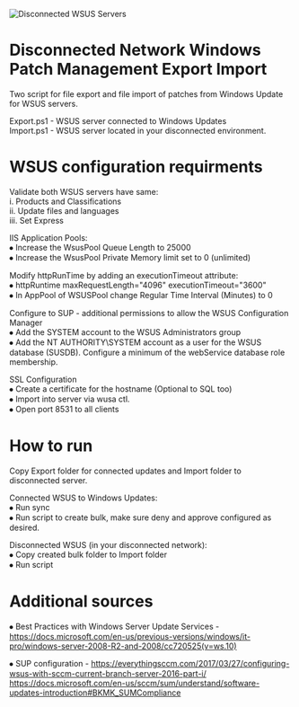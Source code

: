 ![Disconnected WSUS Servers](https://docs.microsoft.com/de-de/security-updates/windowsupdateservices/images/cc708628.970fd502-ce48-4a7b-a0f4-7a7c6eb5b36a%28ws.10%29.gif)

# Disconnected Network Windows Patch Management Export Import
Two script for file export and file import of patches from Windows Update for WSUS servers.

Export.ps1 - WSUS server connected to Windows Updates<br />
Import.ps1 - WSUS server located in your disconnected environment.<br />

# WSUS configuration requirments

Validate both WSUS servers have same:<br />
  i.	 Products and Classifications<br />
  ii.	 Update files and languages<br />
  iii. Set Express<br />

IIS Application Pools:<br />
  ⦁	Increase the WsusPool Queue Length to 25000<br />
  ⦁	Increase the WsusPool Private Memory limit set to 0 (unlimited)<br />
  
Modify httpRunTime by adding an executionTimeout attribute:<br />
  ⦁	httpRuntime maxRequestLength="4096" executionTimeout="3600"<br />
  ⦁	In AppPool of WSUSPool change Regular Time Interval (Minutes) to 0<br />


Configure to SUP - additional permissions to allow the WSUS Configuration Manager<br />
  ⦁	Add the SYSTEM account to the WSUS Administrators group<br />
  ⦁	Add the NT AUTHORITY\SYSTEM account as a user for the WSUS database (SUSDB). Configure a minimum of the webService database role membership.<br />


SSL Configuration<br />
  ⦁	Create a certificate for the hostname (Optional to SQL too)<br />
  ⦁	Import into server via wusa ctl.<br />
  ⦁	Open port 8531 to all clients<br />

# How to run

Copy Export folder for connected  updates and Import folder to disconnected server.<br />

Connected WSUS to Windows Updates:<br />
  ⦁	Run sync <br />
  ⦁	Run script to create bulk, make sure deny and approve configured as desired.<br />

Disconnected WSUS (in your disconnected network):<br />
  ⦁	Copy created bulk folder to Import folder<br />
  ⦁	Run script <br />


# Additional sources

⦁ Best Practices with Windows Server Update Services - https://docs.microsoft.com/en-us/previous-versions/windows/it-pro/windows-server-2008-R2-and-2008/cc720525(v=ws.10)<br />

⦁ SUP configuration - https://everythingsccm.com/2017/03/27/configuring-wsus-with-sccm-current-branch-server-2016-part-i/
                      https://docs.microsoft.com/en-us/sccm/sum/understand/software-updates-introduction#BKMK_SUMCompliance<br />

